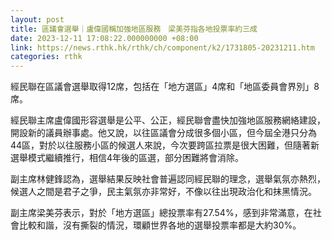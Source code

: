 ```yaml
---
layout: post
title: 區議會選舉｜盧偉國稱加強地區服務　梁美芬指各地投票率約三成
date: 2023-12-11 17:08:22.000000000 +08:00
link: https://news.rthk.hk/rthk/ch/component/k2/1731805-20231211.htm
categories: rthk
---
```


經民聯在區議會選舉取得12席，包括在「地方選區」4席和「地區委員會界別」8席。

經民聯主席盧偉國形容選舉是公平、公正，經民聯會盡快加強地區服務網絡建設，開設新的議員辦事處。他又說，以往區議會分成很多個小區，但今屆全港只分為44區，對於以往服務小區的候選人來說，今次要跨區拉票是很大困難，但隨著新選舉模式繼續推行，相信4年後的區選，部分困難將會消除。

副主席林健鋒認為，選舉結果反映社會普遍認同經民聯的理念，選舉氣氛亦熱烈，候選人之間是君子之爭，民主氣氛亦非常好，不像以往出現政治化和抹黑情況。

副主席梁美芬表示，對於「地方選區」總投票率有27.54%，感到非常滿意，在社會比較和諧，沒有撕裂的情況，環顧世界各地的選舉投票率都是大約30%。
